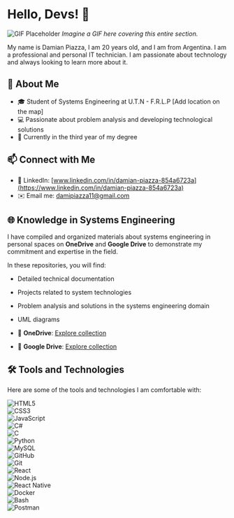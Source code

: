 # Hello, Devs! 👋  

![GIF Placeholder]([https://via.placeholder.com/800x200](https://usagif.com/wp-content/uploads/gifs/water-20.gif))  
*Imagine a GIF here covering this entire section.*  

My name is Damian Piazza, I am 20 years old, and I am from Argentina. I am a professional and personal IT technician. I am passionate about technology and always looking to learn more about it.  

## 🌟 About Me  
- 🎓 Student of Systems Engineering at U.T.N - F.R.L.P [Add location on the map]  
- 💻 Passionate about problem analysis and developing technological solutions  
- 🌱 Currently in the third year of my degree  

## 📫 Connect with Me  
- 💼 LinkedIn: [www.linkedin.com/in/damian-piazza-854a6723a](https://www.linkedin.com/in/damian-piazza-854a6723a)  
- ✉️ Email me: [damipiazza11@gmail.com](mailto:damipiazza11@gmail.com)  

## 🌐 Knowledge in Systems Engineering  

I have compiled and organized materials about systems engineering in personal spaces on **OneDrive** and **Google Drive** to demonstrate my commitment and expertise in the field.  

In these repositories, you will find:  
- Detailed technical documentation  
- Projects related to system technologies  
- Problem analysis and solutions in the systems engineering domain  
- UML diagrams  

- 📂 **OneDrive**: [Explore collection](https://onedrive.live.com/?id=your-link)  
- 📂 **Google Drive**: [Explore collection](https://drive.google.com/drive/folders/your-link)  

## 🛠️ Tools and Technologies  

Here are some of the tools and technologies I am comfortable with:  

![HTML5](https://img.shields.io/badge/HTML5-orange?logo=html5&logoColor=white)  
![CSS3](https://img.shields.io/badge/CSS3-blue?logo=css3&logoColor=white)  
![JavaScript](https://img.shields.io/badge/JavaScript-yellow?logo=javascript&logoColor=white)  
![C#](https://img.shields.io/badge/C%23-blueviolet?logo=c-sharp&logoColor=white)  
![C](https://img.shields.io/badge/C-gray?logo=c&logoColor=white)  
![Python](https://img.shields.io/badge/Python-blue?logo=python&logoColor=yellow)  
![MySQL](https://img.shields.io/badge/MySQL-blue?logo=mysql&logoColor=white)  
![GitHub](https://img.shields.io/badge/GitHub-black?logo=github&logoColor=white)  
![Git](https://img.shields.io/badge/Git-orange?logo=git&logoColor=white)  
![React](https://img.shields.io/badge/React-blue?logo=react&logoColor=white)  
![Node.js](https://img.shields.io/badge/Node.js-green?logo=node.js&logoColor=white)  
![React Native](https://img.shields.io/badge/React%20Native-blue?logo=react&logoColor=white)  
![Docker](https://img.shields.io/badge/Docker-blue?logo=docker&logoColor=white)  
![Bash](https://img.shields.io/badge/Bash-gray?logo=gnu-bash&logoColor=white)  
![Postman](https://img.shields.io/badge/Postman-orange?logo=postman&logoColor=white)  
